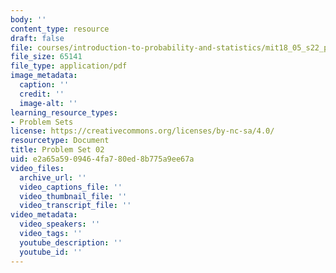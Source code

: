 ```yaml
---
body: ''
content_type: resource
draft: false
file: courses/introduction-to-probability-and-statistics/mit18_05_s22_pset02.pdf
file_size: 65141
file_type: application/pdf
image_metadata:
  caption: ''
  credit: ''
  image-alt: ''
learning_resource_types:
- Problem Sets
license: https://creativecommons.org/licenses/by-nc-sa/4.0/
resourcetype: Document
title: Problem Set 02
uid: e2a65a59-0946-4fa7-80ed-8b775a9ee67a
video_files:
  archive_url: ''
  video_captions_file: ''
  video_thumbnail_file: ''
  video_transcript_file: ''
video_metadata:
  video_speakers: ''
  video_tags: ''
  youtube_description: ''
  youtube_id: ''
---
```

